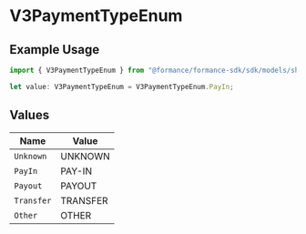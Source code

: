 # V3PaymentTypeEnum

## Example Usage

```typescript
import { V3PaymentTypeEnum } from "@formance/formance-sdk/sdk/models/shared";

let value: V3PaymentTypeEnum = V3PaymentTypeEnum.PayIn;
```

## Values

| Name       | Value      |
| ---------- | ---------- |
| `Unknown`  | UNKNOWN    |
| `PayIn`    | PAY-IN     |
| `Payout`   | PAYOUT     |
| `Transfer` | TRANSFER   |
| `Other`    | OTHER      |